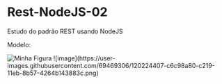 # Rest-NodeJS-02
 Estudo do padrão REST usando NodeJS
 <p>Modelo:</p>
 <img src="https://user-images.githubusercontent.com/69469306/120224407-c6c98a80-c219-11eb-8b57-4264b143883c.png" alt="Minha Figura">
 ![image](https://user-images.githubusercontent.com/69469306/120224407-c6c98a80-c219-11eb-8b57-4264b143883c.png)

